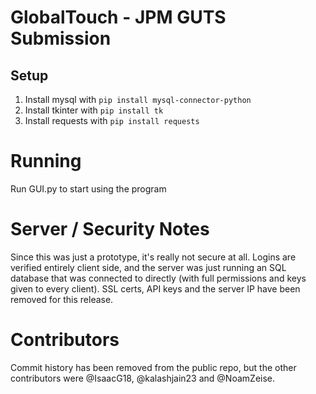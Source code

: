 # GlobalTouch - JPM GUTS Submission

## Setup

1. Install mysql with `pip install mysql-connector-python`
2. Install tkinter with `pip install tk`
3. Install requests with `pip install requests`

# Running

Run GUI.py to start using the program

# Server / Security Notes

Since this was just a prototype, it's really not secure at all. Logins are verified entirely client side, and the server was just running an SQL database that was connected to directly (with full permissions and keys given to every client). SSL certs, API keys and the server IP have been removed for this release.

# Contributors

Commit history has been removed from the public repo, but the other contributors were @IsaacG18, @kalashjain23 and @NoamZeise.
